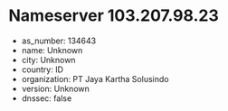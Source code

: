 # Nameserver 103.207.98.23

* as_number: 134643
* name: Unknown
* city: Unknown
* country: ID
* organization: PT Jaya Kartha Solusindo
* version: Unknown
* dnssec: false
